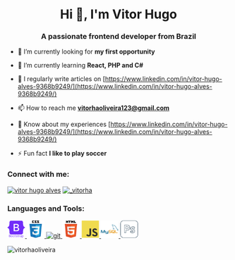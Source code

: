 <h1 align="center">Hi 👋, I'm Vitor Hugo</h1>
<h3 align="center">A passionate frontend developer from Brazil</h3>

- 🔭 I’m currently looking for **my first opportunity**

- 🌱 I’m currently learning **React, PHP and C#**

- 📝 I regularly write articles on [https://www.linkedin.com/in/vitor-hugo-alves-9368b9249/](https://www.linkedin.com/in/vitor-hugo-alves-9368b9249/)

- 📫 How to reach me **vitorhaoliveira123@gmail.com**

- 📄 Know about my experiences [https://www.linkedin.com/in/vitor-hugo-alves-9368b9249/](https://www.linkedin.com/in/vitor-hugo-alves-9368b9249/)

- ⚡ Fun fact **I like to play soccer**

<h3 align="left">Connect with me:</h3>
<p align="left">
<a href="https://linkedin.com/in/vitor hugo alves" target="blank"><img align="center" src="https://raw.githubusercontent.com/rahuldkjain/github-profile-readme-generator/master/src/images/icons/Social/linked-in-alt.svg" alt="vitor hugo alves" height="30" width="40" /></a>
<a href="https://instagram.com/_vitorha" target="blank"><img align="center" src="https://raw.githubusercontent.com/rahuldkjain/github-profile-readme-generator/master/src/images/icons/Social/instagram.svg" alt="_vitorha" height="30" width="40" /></a>
</p>

<h3 align="left">Languages and Tools:</h3>
<p align="left"> <a href="https://getbootstrap.com" target="_blank" rel="noreferrer"> <img src="https://raw.githubusercontent.com/devicons/devicon/master/icons/bootstrap/bootstrap-plain-wordmark.svg" alt="bootstrap" width="40" height="40"/> </a> <a href="https://www.w3schools.com/cs/" target="_blank" rel="noreferrer"> <img src="https://raw.githubusercontent.com/devicons/devicon/master/icons/css3/css3-original-wordmark.svg" alt="css3" width="40" height="40"/> </a> <a href="https://git-scm.com/" target="_blank" rel="noreferrer"> <img src="https://www.vectorlogo.zone/logos/git-scm/git-scm-icon.svg" alt="git" width="40" height="40"/> </a> <a href="https://www.w3.org/html/" target="_blank" rel="noreferrer"> <img src="https://raw.githubusercontent.com/devicons/devicon/master/icons/html5/html5-original-wordmark.svg" alt="html5" width="40" height="40"/> </a> <a href="https://developer.mozilla.org/en-US/docs/Web/JavaScript" target="_blank" rel="noreferrer"> <img src="https://raw.githubusercontent.com/devicons/devicon/master/icons/javascript/javascript-original.svg" alt="javascript" width="40" height="40"/> </a> <a href="https://www.mysql.com/" target="_blank" rel="noreferrer"> <img src="https://raw.githubusercontent.com/devicons/devicon/master/icons/mysql/mysql-original-wordmark.svg" alt="mysql" width="40" height="40"/> </a> <a href="https://www.photoshop.com/en" target="_blank" rel="noreferrer"> <img src="https://raw.githubusercontent.com/devicons/devicon/master/icons/photoshop/photoshop-line.svg" alt="photoshop" width="40" height="40"/> </a> </p>

<p><img align="center" src="https://github-readme-stats.vercel.app/api/top-langs?username=vitorhaoliveira&show_icons=true&locale=en&layout=compact" alt="vitorhaoliveira" /></p>
